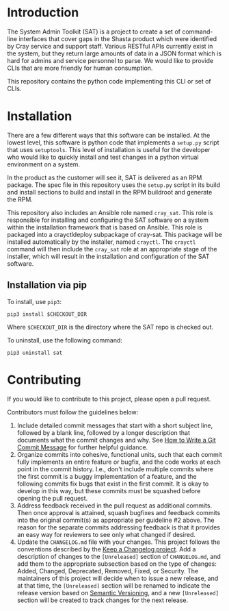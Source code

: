 # Introduction

The System Admin Toolkit (SAT) is a project to create a set of command-line
interfaces that cover gaps in the Shasta product which were identified by Cray
service and support staff. Various RESTful APIs currently exist in the system, but
they return large amounts of data in a JSON format which is hard for admins and
service personnel to parse. We would like to provide CLIs that are more friendly
for human consumption.

This repository contains the python code implementing this CLI or set of CLIs.

# Installation

There are a few different ways that this software can be installed. At the
lowest level, this software is python code that implements a `setup.py` script
that uses `setuptools`. This level of installation is useful for the developer
who would like to quickly install and test changes in a python virtual
environment on a system.

In the product as the customer will see it, SAT is delivered as an RPM package.
The spec file in this repository uses the `setup.py` script in its build and
install sections to build and install in the RPM buildroot and generate the RPM.

This repository also includes an Ansible role named `cray_sat`. This role is
responsible for installing and configuring the SAT software on a system
within the installation framework that is based on Ansible. This role is
packaged into a crayctldeploy subpackage of cray-sat. This package will be
installed automatically by the installer, named `crayctl`. The `crayctl`
command will then include the `cray_sat` role at an appropriate stage of the
installer, which will result in the installation and configuration of the SAT
software.

## Installation via pip

To install, use `pip3`:

```
pip3 install $CHECKOUT_DIR
```

Where `$CHECKOUT_DIR` is the directory where the SAT repo is checked out.

To uninstall, use the following command:

```
pip3 uninstall sat
```

# Contributing

If you would like to contribute to this project, please open a pull request.

Contributors must follow the guidelines below:

1. Include detailed commit messages that start with a short subject line,
   followed by a blank line, followed by a longer description that documents
   what the commit changes and why. See
   [How to Write a Git Commit Message](https://chris.beams.io/posts/git-commit/)
   for further helpful guidance.
2. Organize commits into cohesive, functional units, such that each commit
   fully implements an entire feature or bugfix, and the code works at each
   point in the commit history. I.e., don't include multiple commits where
   the first commit is a buggy implementation of a feature, and the following
   commits fix bugs that exist in the first commit. It is okay to develop in
   this way, but these commits must be squashed before opening the pull
   request.
3. Address feedback received in the pull request as additional commits. Then
   once approval is attained, squash bugfixes and feedback commits into the
   original commit(s) as appropriate per guideline #2 above. The reason for the
   separate commits addressing feedback is that it provides an easy way for
   reviewers to see only what changed if desired.
4. Update the ``CHANGELOG.md`` file with your changes. This project follows the
   conventions described by the [Keep a Changelog project](https://keepachangelog.com/en/1.0.0/).
   Add a description of changes to the ``[Unreleased]`` section of
   ``CHANGELOG.md``, and add them to the appropriate subsection based on the
   type of changes: Added, Changed, Deprecated, Removed, Fixed, or Security.
   The maintainers of this project will decide when to issue a new release, and
   at that time, the ``[Unreleased]`` section will be renamed to indicate the
   release version based on [Semantic Versioning](https://semver.org/), and a
   new ``[Unreleased]`` section will be created to track changes for the next
   release.
   
